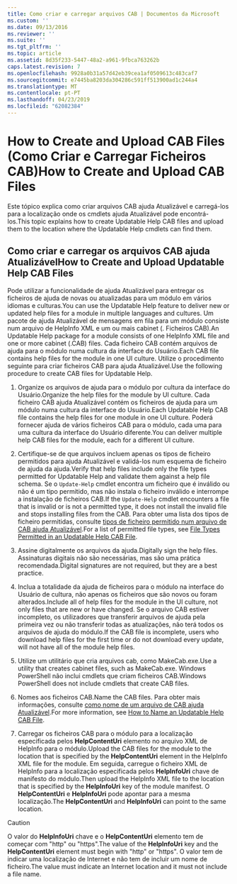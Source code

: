 ```yaml
---
title: Como criar e carregar arquivos CAB | Documentos da Microsoft
ms.custom: ''
ms.date: 09/13/2016
ms.reviewer: ''
ms.suite: ''
ms.tgt_pltfrm: ''
ms.topic: article
ms.assetid: 8d35f233-5447-48a2-a961-9fbca763262b
caps.latest.revision: 7
ms.openlocfilehash: 9928a0b31a57d42eb39cea1af0509613c483caf7
ms.sourcegitcommit: e7445ba8203da304286c591ff513900ad1c244a4
ms.translationtype: MT
ms.contentlocale: pt-PT
ms.lasthandoff: 04/23/2019
ms.locfileid: "62082384"
---
```

# <a name="how-to-create-and-upload-cab-files"></a><span data-ttu-id="0d152-102">How to Create and Upload CAB Files (Como Criar e Carregar Ficheiros CAB)</span><span class="sxs-lookup"><span data-stu-id="0d152-102">How to Create and Upload CAB Files</span></span>

<span data-ttu-id="0d152-103">Este tópico explica como criar arquivos CAB ajuda Atualizável e carregá-los para a localização onde os cmdlets ajuda Atualizável pode encontrá-los.</span><span class="sxs-lookup"><span data-stu-id="0d152-103">This topic explains how to create Updatable Help CAB files and upload them to the location where the Updatable Help cmdlets can find them.</span></span>

## <a name="how-to-create-and-upload-updatable-help-cab-files"></a><span data-ttu-id="0d152-104">Como criar e carregar os arquivos CAB ajuda Atualizável</span><span class="sxs-lookup"><span data-stu-id="0d152-104">How to Create and Upload Updatable Help CAB Files</span></span>

<span data-ttu-id="0d152-105">Pode utilizar a funcionalidade de ajuda Atualizável para entregar os ficheiros de ajuda de novas ou atualizadas para um módulo em vários idiomas e culturas.</span><span class="sxs-lookup"><span data-stu-id="0d152-105">You can use the Updatable Help feature to deliver new or updated help files for a module in multiple languages and cultures.</span></span> <span data-ttu-id="0d152-106">Um pacote de ajuda Atualizável de mensagens em fila para um módulo consiste num arquivo de HelpInfo XML e um ou mais cabinet (. Ficheiros CAB).</span><span class="sxs-lookup"><span data-stu-id="0d152-106">An Updatable Help package for a module consists of one HelpInfo XML file and one or more cabinet (.CAB) files.</span></span> <span data-ttu-id="0d152-107">Cada ficheiro CAB contém arquivos de ajuda para o módulo numa cultura da interface do Usuário.</span><span class="sxs-lookup"><span data-stu-id="0d152-107">Each CAB file contains help files for the module in one UI culture.</span></span> <span data-ttu-id="0d152-108">Utilize o procedimento seguinte para criar ficheiros CAB para ajuda Atualizável.</span><span class="sxs-lookup"><span data-stu-id="0d152-108">Use the following procedure to create CAB files for Updatable Help.</span></span>

1. <span data-ttu-id="0d152-109">Organize os arquivos de ajuda para o módulo por cultura da interface do Usuário.</span><span class="sxs-lookup"><span data-stu-id="0d152-109">Organize the help files for the module by UI culture.</span></span> <span data-ttu-id="0d152-110">Cada ficheiro CAB ajuda Atualizável contém os ficheiros de ajuda para um módulo numa cultura da interface do Usuário.</span><span class="sxs-lookup"><span data-stu-id="0d152-110">Each Updatable Help CAB file contains the help files for one module in one UI culture.</span></span> <span data-ttu-id="0d152-111">Poderá fornecer ajuda de vários ficheiros CAB para o módulo, cada uma para uma cultura da interface do Usuário diferente.</span><span class="sxs-lookup"><span data-stu-id="0d152-111">You can deliver multiple help CAB files for the module, each for a different UI culture.</span></span>

2. <span data-ttu-id="0d152-112">Certifique-se de que arquivos incluem apenas os tipos de ficheiro permitidos para ajuda Atualizável e validá-los num esquema de ficheiro de ajuda da ajuda.</span><span class="sxs-lookup"><span data-stu-id="0d152-112">Verify that help files include only the file types permitted for Updatable Help and validate them against a help file schema.</span></span> <span data-ttu-id="0d152-113">Se o `Update-Help` cmdlet encontra um ficheiro que é inválido ou não é um tipo permitido, mas não instala o ficheiro inválido e interrompe a instalação de ficheiros CAB.</span><span class="sxs-lookup"><span data-stu-id="0d152-113">If the `Update-Help` cmdlet encounters a file that is invalid or is not a permitted type, it does not install the invalid file and stops installing files from the CAB.</span></span> <span data-ttu-id="0d152-114">Para obter uma lista dos tipos de ficheiro permitidas, consulte [tipos de ficheiro permitido num arquivo de CAB ajuda Atualizável](./file-types-permitted-in-an-updatable-help-cab-file.md).</span><span class="sxs-lookup"><span data-stu-id="0d152-114">For a list of permitted file types, see [File Types Permitted in an Updatable Help CAB File](./file-types-permitted-in-an-updatable-help-cab-file.md).</span></span>

3. <span data-ttu-id="0d152-115">Assine digitalmente os arquivos da ajuda.</span><span class="sxs-lookup"><span data-stu-id="0d152-115">Digitally sign the help files.</span></span> <span data-ttu-id="0d152-116">Assinaturas digitais não são necessárias, mas são uma prática recomendada.</span><span class="sxs-lookup"><span data-stu-id="0d152-116">Digital signatures are not required, but they are a best practice.</span></span>

4. <span data-ttu-id="0d152-117">Inclua a totalidade da ajuda de ficheiros para o módulo na interface do Usuário de cultura, não apenas os ficheiros que são novos ou foram alterados.</span><span class="sxs-lookup"><span data-stu-id="0d152-117">Include all of help files for the module in the UI culture, not only files that are new or have changed.</span></span> <span data-ttu-id="0d152-118">Se o arquivo CAB estiver incompleto, os utilizadores que transferir arquivos de ajuda pela primeira vez ou não transferir todas as atualizações, não terá todos os arquivos de ajuda do módulo.</span><span class="sxs-lookup"><span data-stu-id="0d152-118">If the CAB file is incomplete, users who download help files for the first time or do not download every update, will not have all of the module help files.</span></span>

5. <span data-ttu-id="0d152-119">Utilize um utilitário que cria arquivos cab, como MakeCab.exe.</span><span class="sxs-lookup"><span data-stu-id="0d152-119">Use a utility that creates cabinet files, such as MakeCab.exe.</span></span> <span data-ttu-id="0d152-120">Windows PowerShell não inclui cmdlets que criam ficheiros CAB.</span><span class="sxs-lookup"><span data-stu-id="0d152-120">Windows PowerShell does not include cmdlets that create CAB files.</span></span>

6. <span data-ttu-id="0d152-121">Nomes aos ficheiros CAB.</span><span class="sxs-lookup"><span data-stu-id="0d152-121">Name the CAB files.</span></span> <span data-ttu-id="0d152-122">Para obter mais informações, consulte [como nome de um arquivo de CAB ajuda Atualizável](./how-to-name-an-updatable-help-cab-file.md).</span><span class="sxs-lookup"><span data-stu-id="0d152-122">For more information, see [How to Name an Updatable Help CAB File](./how-to-name-an-updatable-help-cab-file.md).</span></span>

7. <span data-ttu-id="0d152-123">Carregar os ficheiros CAB para o módulo para a localização especificada pelos **HelpContentUri** elemento no arquivo XML de HelpInfo para o módulo.</span><span class="sxs-lookup"><span data-stu-id="0d152-123">Upload the CAB files for the module to the location that is specified by the **HelpContentUri** element in the HelpInfo XML file for the module.</span></span> <span data-ttu-id="0d152-124">Em seguida, carregue o ficheiro XML de HelpInfo para a localização especificada pelos **HelpInfoUri** chave de manifesto do módulo.</span><span class="sxs-lookup"><span data-stu-id="0d152-124">Then upload the HelpInfo XML file to the location that is specified by the **HelpInfoUri** key of the module manifest.</span></span> <span data-ttu-id="0d152-125">O **HelpContentUri** e **HelpInfoUri** pode apontar para a mesma localização.</span><span class="sxs-lookup"><span data-stu-id="0d152-125">The **HelpContentUri** and **HelpInfoUri** can point to the same location.</span></span>

> [!CAUTION]
> <span data-ttu-id="0d152-126">O valor do **HelpInfoUri** chave e o **HelpContentUri** elemento tem de começar com "http" ou "https".</span><span class="sxs-lookup"><span data-stu-id="0d152-126">The value of the **HelpInfoUri** key and the **HelpContentUri** element must begin with "http" or "https".</span></span> <span data-ttu-id="0d152-127">O valor tem de indicar uma localização de Internet e não tem de incluir um nome de ficheiro.</span><span class="sxs-lookup"><span data-stu-id="0d152-127">The value must indicate an Internet location and it must not include a file name.</span></span>